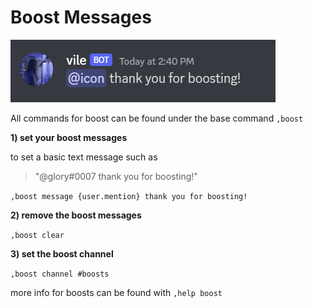# Boost Messages
![Image title](./vile-boost.png)

All commands for boost can be found under the base command
`,boost`

**1) set your boost messages**

to set a basic text message such as 

> "@glory#0007 thank you for boosting!"

`,boost message {user.mention} thank you for boosting!`

**2) remove the boost messages**

`,boost clear`


**3) set the boost channel**

`,boost channel #boosts`


more info for boosts can be found with `,help boost`
